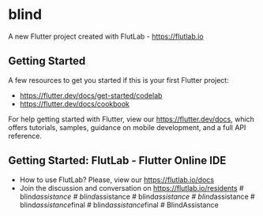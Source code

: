 # blind

A new Flutter project created with FlutLab - https://flutlab.io

## Getting Started

A few resources to get you started if this is your first Flutter project:

- https://flutter.dev/docs/get-started/codelab
- https://flutter.dev/docs/cookbook

For help getting started with Flutter, view our
https://flutter.dev/docs, which offers tutorials,
samples, guidance on mobile development, and a full API reference.

## Getting Started: FlutLab - Flutter Online IDE

- How to use FlutLab? Please, view our https://flutlab.io/docs
- Join the discussion and conversation on https://flutlab.io/residents
#   b l i n d _ a s s i s t a n c e  
 #   b l i n d _ a s s i s t a n c e  
 #   b l i n d _ a s s i s t a n c e  
 #   b l i n d _ a s s i s t a n c e  
 #   b l i n d _ a s s i s t a n c e _ f i n a l  
 #   b l i n d _ a s s i s t a n c e _ f i n a l  
 #   B l i n d _ _ A s s i s t a n c e  
 